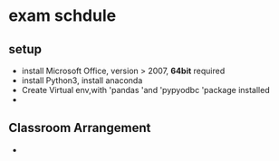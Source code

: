 # exam schdule
## setup
* install Microsoft Office, version > 2007, **64bit** required
* install Python3, install anaconda
* Create Virtual env,with 'pandas 'and 'pypyodbc 'package installed
*  
## Classroom Arrangement
* 
